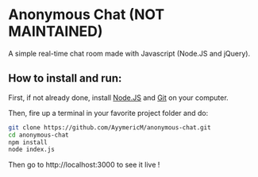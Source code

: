 # Anonymous Chat (NOT MAINTAINED)

A simple real-time chat room made with Javascript (Node.JS and jQuery).

## How to install and run:

First, if not already done, install [Node.JS](https://nodejs.org/) and [Git](https://git-scm.com/downloads) on your computer.

Then, fire up a terminal in your favorite project folder and do:
```sh
git clone https://github.com/AyymericM/anonymous-chat.git
cd anonymous-chat
npm install
node index.js
```

Then go to http://localhost:3000 to see it live !
